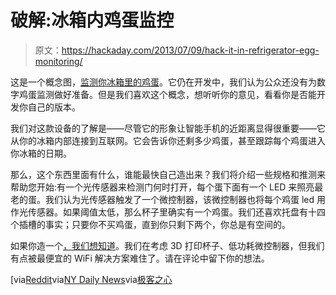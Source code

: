 # 破解:冰箱内鸡蛋监控

> 原文：<https://hackaday.com/2013/07/09/hack-it-in-refrigerator-egg-monitoring/>

这是一个概念图，[监测你冰箱里的鸡蛋](http://www.quirky.com/products/619-Egg-Minder-Smart-Egg-Tray)。它仍在开发中，我们认为公众还没有为数字鸡蛋监测做好准备。但是我们喜欢这个概念，想听听你的意见，看看你是否能开发你自己的版本。

我们对这款设备的了解是——尽管它的形象让智能手机的近距离显得很重要——它从你的冰箱内部连接到互联网。它会告诉你还剩多少鸡蛋，甚至跟踪每个鸡蛋进入你冰箱的日期。

那么，这个东西里面有什么，谁能最快自己造出来？我们将介绍一些规格和推测来帮助您开始:有一个光传感器来检测门何时打开，每个蛋下面有一个 LED 来照亮最老的蛋。我们认为光传感器触发了一个微控制器，该微控制器也将每个鸡蛋 led 用作光传感器。如果阈值太低，那么杯子里确实有一个鸡蛋。我们还喜欢托盘有十四个插槽的事实；只要你不买鸡蛋，直到你只剩下两个，你总是有空间的。

如果你造一个[，我们想知道](http://hackaday.com/contact-hack-a-day/)。我们在考虑 3D 打印杯子、低功耗微控制器，但我们有点被最便宜的 WiFi 解决方案难住了。请在评论中留下你的想法。

[via[Reddit](http://www.reddit.com/r/gadgets/comments/1hp9iw/buy_a_machine_that_tells_you_how_many_eggs_you/)via[NY Daily News](http://www.nydailynews.com/life-style/eats/egg-minder-gadget-track-eggs-article-1.1390583)via[极客之心](http://mindofthegeek.com/2013/07/03/ge-egg-minder-internet/)